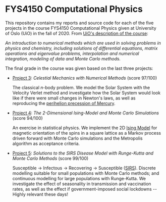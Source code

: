 # FYS4150 Computational Physics
This repository contains my reports and source code for each of the five projects in the course FYS4150 Computational Physics given at University of Oslo (UiO) in the fall of 2020. From [UiO's description of the course](https://www.uio.no/studier/emner/matnat/fys/FYS4150/index-eng.html):

*An introduction to numerical methods which are used in solving problems in physics and chemistry, including solutions of differential equations, matrix operations and eigenvalue problems, interpolation and numerical integration, modeling of data and Monte Carlo methods.*

The final grade in the course was given based on the last three projects:
* [Project 3](https://github.com/fonstelien/FYS4150/blob/master/project3/report/project3.pdf): *Celestial Mechanics with Numerical Methods* (score 97/100)

    The classical $n$-body problem. We model the Solar System with the Velocity Verlet method and investigate how the Solar System would look like if there were small changes in Newton's laws, as well as reproducing the [perihelion precession of Mercury](https://en.wikipedia.org/wiki/Tests_of_general_relativity#Perihelion_precession_of_Mercury).
* [Project 4](https://github.com/fonstelien/FYS4150/blob/master/project4/report/project4.pdf): *The 2-Dimensional Ising-Model and Monte Carlo Simulations* (score 94/100)

    An exercise in statistical physics. We implement the 2D [Ising Model](https://en.wikipedia.org/wiki/Ising_model) for magnetic orientation of the spins in a square lattice as a Markov process driven forward with Monte Carlo simulations and the Metropolis algorithm as acceptance criteria.

* [Project 5](https://github.com/fonstelien/FYS4150/blob/master/project5/report/project5.pdf): *Solutions to the SIRS Disease Model with Runge-Kutta and Monte Carlo Methods* (score 99/100)
    
    Susceptible &#8594; Infectous &#8594; Recovering &#8594; Susceptible ([SIRS](https://en.wikipedia.org/wiki/Compartmental_models_in_epidemiology#The_SIR_model)). Discrete modelling suitable for small populations with Monte Carlo methods; and continuous modelling for large populations with Runge-Kutta. We investigate the effect of seasonality in transmission and vaccination rates, as well as the effect if government-imposed social lockdowns -- Highly relevant these days!